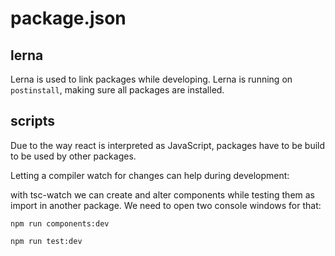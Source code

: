 # package.json

## lerna
Lerna is used to link packages while developing.
Lerna is running on `postinstall`, making sure all packages are installed.

## scripts
Due to the way react is interpreted as JavaScript, packages have to be build to be used by other packages.

Letting a compiler watch for changes can help during development:

with tsc-watch we can create and alter components while testing them as import in another package.
We need to open two console windows for that:

```npm run components:dev```

```npm run test:dev```

